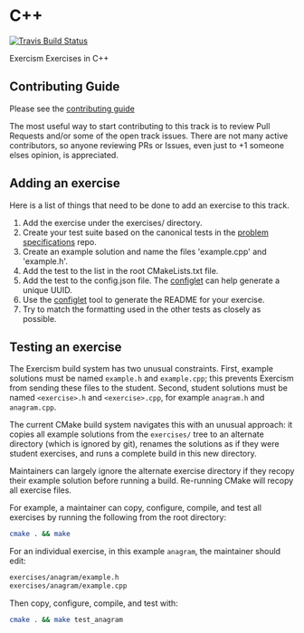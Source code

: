# C++

[![Travis Build Status](https://api.travis-ci.org/exercism/cpp.svg?branch=master)](https://travis-ci.org/exercism/cpp)

Exercism Exercises in C++

## Contributing Guide

Please see the [contributing guide](https://github.com/exercism/docs/blob/master/contributing-to-language-tracks/README.md)

The most useful way to start contributing to this track is to review Pull Requests and/or some of the open track issues.
There are not many active contributors, so anyone reviewing PRs or Issues, even just to +1 someone elses opinion, is appreciated.

## Adding an exercise

Here is a list of things that need to be done to add an exercise to this track.

1. Add the exercise under the exercises/ directory.
2. Create your test suite based on the canonical tests in the [problem specifications](https://github.com/exercism/problem-specifications) repo.
3. Create an example solution and name the files 'example.cpp' and 'example.h'.
4. Add the test to the list in the root CMakeLists.txt file.
5. Add the test to the config.json file. The [configlet](https://github.com/exercism/configlet) can help generate a unique UUID.
6. Use the [configlet](https://github.com/exercism/configlet) tool to generate the README for your exercise.
7. Try to match the formatting used in the other tests as closely as possible.

## Testing an exercise

The Exercism build system has two unusual constraints. First, example solutions
must be named `example.h` and `example.cpp`; this prevents Exercism from sending
these files to the student. Second, student solutions must be named `<exercise>.h`
and `<exercise>.cpp`, for example `anagram.h` and `anagram.cpp`.

The current CMake build system navigates this with an unusual approach: it copies
all example solutions from the `exercises/` tree to an alternate directory
(which is ignored by git), renames the solutions as if they were student exercises,
and runs a complete build in this new directory.

Maintainers can largely ignore the alternate exercise directory if they recopy
their example solution before running a build. Re-running CMake will recopy
all exercise files.

For example, a maintainer can copy, configure, compile, and test all exercises by
running the following from the root directory:
```bash
cmake . && make
```

For an individual exercise, in this example `anagram`, the maintainer should edit:
```bash
exercises/anagram/example.h
exercises/anagram/example.cpp
```

Then copy, configure, compile, and test with:
```bash
cmake . && make test_anagram
```
